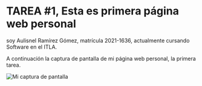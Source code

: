 # TAREA #1, Esta es primera página web personal

soy Aulisnel Ramírez Gómez, matrícula 2021-1636, actualmente cursando Software en el ITLA.


A continuación la captura de pantalla de mi página web personal, la primera tarea.

![Mi captura de pantalla](tarea#1.png)
